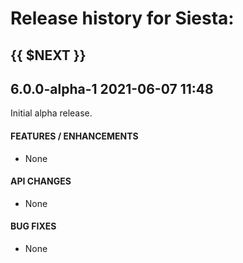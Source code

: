 # Release history for Siesta:

## {{ $NEXT }}

## 6.0.0-alpha-1        2021-06-07 11:48

Initial alpha release.

#### FEATURES / ENHANCEMENTS

- None

#### API CHANGES

- None

#### BUG FIXES

- None
